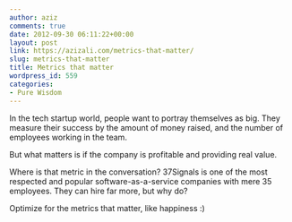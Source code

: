 ```yaml
---
author: aziz
comments: true
date: 2012-09-30 06:11:22+00:00
layout: post
link: https://azizali.com/metrics-that-matter/
slug: metrics-that-matter
title: Metrics that matter
wordpress_id: 559
categories:
- Pure Wisdom
---
```


In the tech startup world, people want to portray themselves as big. They measure their success by the amount of money raised, and the number of employees working in the team.

But what matters is if the company is profitable and providing real value.

Where is that metric in the conversation? 37Signals is one of the most respected and popular software-as-a-service companies with mere 35 employees. They can hire far more, but why do? 

Optimize for the metrics that matter, like happiness :)
